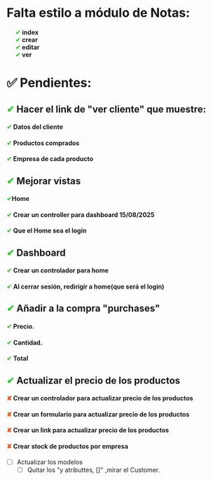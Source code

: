 # Falta estilo a módulo de Notas:

<div style="font-weight: bold; margin-left: 20px"><span style="color:limegreen;">✔</span> index</div>
<div style="font-weight: bold; margin-left: 20px"><span style="color:limegreen;">✔</span> crear</div>
<div style="font-weight: bold; margin-left: 20px"><span style="color:limegreen;">✔</span> editar</div>
<div style="font-weight: bold; margin-left: 20px"><span style="color:limegreen;">✔</span> ver</div>


# ✅ Pendientes:

## <span style="color:limegreen;">✔</span> Hacer el link de "ver cliente" que muestre:
  #### <span style="color:limegreen;">✔</span> Datos del cliente
  #### <span style="color:limegreen;">✔</span> Productos comprados
  #### <span style="color:limegreen;">✔</span> Empresa de cada producto


## <span style="color:limegreen;">✔</span> Mejorar vistas
#### <span style="color:limegreen;">✔</span>Home
#### <span style="color:limegreen;">✔</span> Crear un controller para dashboard 15/08/2025
#### <span style="color:limegreen;">✔</span> Que el Home sea el login

## <span style="color:limegreen;">✔</span>  Dashboard        
#### <span style="color:limegreen;">✔</span> Crear un controlador para home
#### <span style="color:limegreen;">✔</span> Al cerrar sesión, redirigir a home(que será el login)


## <span style="color:limegreen;">✔</span>   Añadir a la compra "purchases"
#### <span style="color:limegreen;">✔</span> Precio.
#### <span style="color:limegreen;">✔</span> Cantidad.
#### <span style="color:limegreen;">✔</span> Total


## <span style="color:limegreen;">✔</span> Actualizar el precio de los productos
#### <span style="color:orangered;">✘</span> Crear un controlador para actualizar precio de los productos
#### <span style="color:orangered;">✘</span> Crear un formulario para actualizar precio de los productos
#### <span style="color:orangered;">✘</span> Crear un link para actualizar precio de los productos
#### <span style="color:orangered;">✘</span> Crear stock de productos por empresa


- [ ] Actualizar los modelos
    - [ ] Quitar los "y atributtes, []" ,mirar el Customer.
